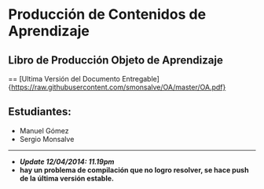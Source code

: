 # Producción de Contenidos de Aprendizaje
## Libro de Producción Objeto de Aprendizaje
==
[Ultima Versión del Documento Entregable]{https://raw.githubusercontent.com/smonsalve/OA/master/OA.pdf}

## Estudiantes: 

+ Manuel Gómez
+ Sergio Monsalve
___

+ **_Update 12/04/2014: 11.19pm_**
+ **hay un problema de compilación que no logro resolver, se hace push de la última versión estable.**